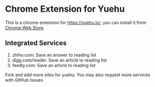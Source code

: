 # Chrome Extension for Yuehu

This is a chrome extension for <https://yuehu.io/>, you can install it from
[Chrome Web Store](https://chrome.google.com/webstore/detail/eggjaaihinpppofbllpdboemabgljaie).


## Integrated Services

1. zhihu.com: Save an answer to reading list
2. digg.com/reader: Save an article to reading list
3. feedly.com: Save an article to reading list

Fork and add more sites for yuehu. You may also request more services
with GitHub Issues.
